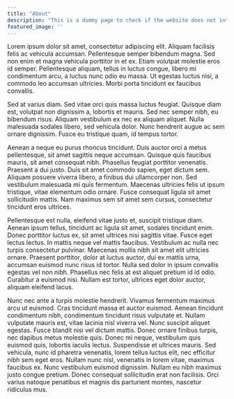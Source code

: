 ```yaml
---
title: "About"
description: "This is a dummy page to check if the website does not interfere with already built pages"
featured_image: ''
---
```

Lorem ipsum dolor sit amet, consectetur adipiscing elit. Aliquam facilisis felis ac vehicula accumsan. Pellentesque semper bibendum magna. Sed non enim et magna vehicula porttitor in et ex. Etiam volutpat molestie eros id semper. Pellentesque aliquam, tellus in luctus congue, libero mi condimentum arcu, a luctus nunc odio eu massa. Ut egestas luctus nisi, a commodo leo accumsan ultricies. Morbi porta tincidunt ex faucibus convallis.

Sed at varius diam. Sed vitae orci quis massa luctus feugiat. Quisque diam est, volutpat non dignissim a, lobortis et mauris. Sed nec semper nibh, eu bibendum risus. Aliquam vestibulum ex nec ex aliquam aliquet. Nulla malesuada sodales libero, sed vehicula dolor. Nunc hendrerit augue ac sem ornare dignissim. Fusce eu tristique quam, id tempus tortor.

Aenean a neque eu purus rhoncus tincidunt. Duis auctor orci a metus pellentesque, sit amet sagittis neque accumsan. Quisque quis faucibus mauris, sit amet consequat nibh. Phasellus feugiat porttitor venenatis. Praesent a dui justo. Duis sit amet commodo sapien, eget dictum sem. Aliquam posuere viverra libero, a finibus dui ullamcorper non. Sed vestibulum malesuada mi quis fermentum. Maecenas ultricies felis ut ipsum tristique, vitae elementum odio ornare. Fusce consequat ligula sit amet sollicitudin mattis. Nam maximus sem sit amet sem cursus, consectetur tincidunt eros ultrices.

Pellentesque est nulla, eleifend vitae justo et, suscipit tristique diam. Aenean ipsum tellus, tincidunt ac ligula sit amet, sodales tincidunt enim. Donec porttitor luctus ex, sit amet ultrices nisi sagittis vitae. Fusce eget lectus lectus. In mattis neque vel mattis faucibus. Vestibulum ac nulla nec turpis consectetur pulvinar. Maecenas mollis nibh sit amet elit ultricies ornare. Praesent porttitor, dolor at luctus auctor, dui ex mattis urna, accumsan euismod nunc risus id tortor. Nulla sed dolor in ipsum convallis egestas vel non nibh. Phasellus nec felis at est aliquet pretium id id odio. Curabitur a euismod nisi. Nullam est tortor, ultrices eget dolor auctor, aliquam eleifend lacus.

Nunc nec ante a turpis molestie hendrerit. Vivamus fermentum maximus arcu ut euismod. Cras tincidunt massa et auctor euismod. Aenean tincidunt condimentum nibh, condimentum tincidunt risus vulputate et. Nullam vulputate mauris est, vitae lacinia nisl viverra vel. Nunc suscipit aliquet egestas. Fusce blandit nisi vel dictum mattis. Donec ornare finibus turpis, nec dapibus metus molestie quis. Donec mi neque, vestibulum quis euismod quis, lobortis iaculis lectus. Suspendisse et ultrices mauris. Sed vehicula, nunc id pharetra venenatis, lorem tellus luctus elit, nec efficitur nibh sem eget eros. Nullam nunc nisl, venenatis in lorem vitae, maximus faucibus ex. Nunc vestibulum euismod dignissim. Nullam eu nibh maximus justo congue pretium. Donec consequat sollicitudin erat non facilisis. Orci varius natoque penatibus et magnis dis parturient montes, nascetur ridiculus mus.